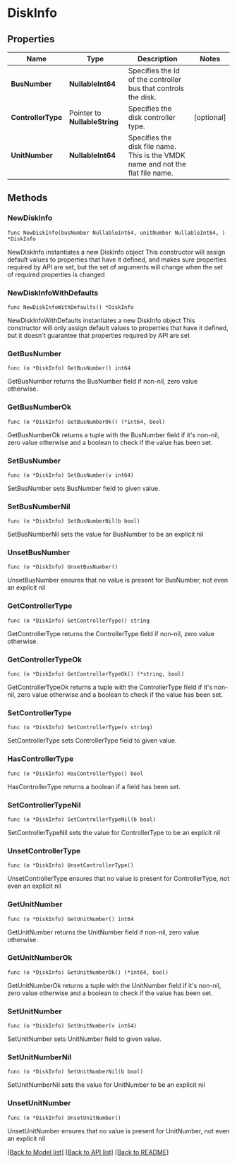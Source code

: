 # DiskInfo

## Properties

Name | Type | Description | Notes
------------ | ------------- | ------------- | -------------
**BusNumber** | **NullableInt64** | Specifies the Id of the controller bus that controls the disk. | 
**ControllerType** | Pointer to **NullableString** | Specifies the disk controller type. | [optional] 
**UnitNumber** | **NullableInt64** | Specifies the disk file name. This is the VMDK name and not the flat file name. | 

## Methods

### NewDiskInfo

`func NewDiskInfo(busNumber NullableInt64, unitNumber NullableInt64, ) *DiskInfo`

NewDiskInfo instantiates a new DiskInfo object
This constructor will assign default values to properties that have it defined,
and makes sure properties required by API are set, but the set of arguments
will change when the set of required properties is changed

### NewDiskInfoWithDefaults

`func NewDiskInfoWithDefaults() *DiskInfo`

NewDiskInfoWithDefaults instantiates a new DiskInfo object
This constructor will only assign default values to properties that have it defined,
but it doesn't guarantee that properties required by API are set

### GetBusNumber

`func (o *DiskInfo) GetBusNumber() int64`

GetBusNumber returns the BusNumber field if non-nil, zero value otherwise.

### GetBusNumberOk

`func (o *DiskInfo) GetBusNumberOk() (*int64, bool)`

GetBusNumberOk returns a tuple with the BusNumber field if it's non-nil, zero value otherwise
and a boolean to check if the value has been set.

### SetBusNumber

`func (o *DiskInfo) SetBusNumber(v int64)`

SetBusNumber sets BusNumber field to given value.


### SetBusNumberNil

`func (o *DiskInfo) SetBusNumberNil(b bool)`

 SetBusNumberNil sets the value for BusNumber to be an explicit nil

### UnsetBusNumber
`func (o *DiskInfo) UnsetBusNumber()`

UnsetBusNumber ensures that no value is present for BusNumber, not even an explicit nil
### GetControllerType

`func (o *DiskInfo) GetControllerType() string`

GetControllerType returns the ControllerType field if non-nil, zero value otherwise.

### GetControllerTypeOk

`func (o *DiskInfo) GetControllerTypeOk() (*string, bool)`

GetControllerTypeOk returns a tuple with the ControllerType field if it's non-nil, zero value otherwise
and a boolean to check if the value has been set.

### SetControllerType

`func (o *DiskInfo) SetControllerType(v string)`

SetControllerType sets ControllerType field to given value.

### HasControllerType

`func (o *DiskInfo) HasControllerType() bool`

HasControllerType returns a boolean if a field has been set.

### SetControllerTypeNil

`func (o *DiskInfo) SetControllerTypeNil(b bool)`

 SetControllerTypeNil sets the value for ControllerType to be an explicit nil

### UnsetControllerType
`func (o *DiskInfo) UnsetControllerType()`

UnsetControllerType ensures that no value is present for ControllerType, not even an explicit nil
### GetUnitNumber

`func (o *DiskInfo) GetUnitNumber() int64`

GetUnitNumber returns the UnitNumber field if non-nil, zero value otherwise.

### GetUnitNumberOk

`func (o *DiskInfo) GetUnitNumberOk() (*int64, bool)`

GetUnitNumberOk returns a tuple with the UnitNumber field if it's non-nil, zero value otherwise
and a boolean to check if the value has been set.

### SetUnitNumber

`func (o *DiskInfo) SetUnitNumber(v int64)`

SetUnitNumber sets UnitNumber field to given value.


### SetUnitNumberNil

`func (o *DiskInfo) SetUnitNumberNil(b bool)`

 SetUnitNumberNil sets the value for UnitNumber to be an explicit nil

### UnsetUnitNumber
`func (o *DiskInfo) UnsetUnitNumber()`

UnsetUnitNumber ensures that no value is present for UnitNumber, not even an explicit nil

[[Back to Model list]](../README.md#documentation-for-models) [[Back to API list]](../README.md#documentation-for-api-endpoints) [[Back to README]](../README.md)


